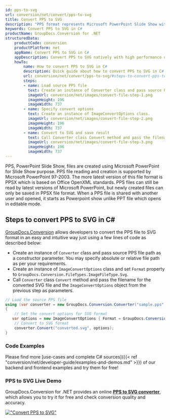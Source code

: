 ```yaml
---
id: pps-to-svg
url: conversion/net/convert/pps-to-svg
title: Convert PPS to SVG
description: "PPS format represents Microsoft PowerPoint Slide Show with .pps extension. Learn how to convert PPS to SVG file programmatically in C# language using GroupDocs.Conversion for .NET library."
keywords: Convert PPS to SVG in C#
productName: GroupDocs.Conversion for .NET
structuredData:
    productCode: conversion
    productPlatform: net
    appName: Convert PPS to SVG in C#
    appDescription: Convert PPS to SVG natively with high performance using C# language and server side GroupDocs.Conversion for .NET APIs, without the use of any software like Microsoft or Open Office.
    howTo:
        name: How to convert PPS to SVG in C# 
        description: Quick guide about how to convert PPS to SVG in C# with high performance and accuracy.
        url: conversion/net/convert/pps-to-svg/#steps-to-convert-pps-to-svg-in-c
        steps:
        - name: Load source PPS file 
          text: Create an instance of Converter class and pass source PPS file path as a constructor parameter. You may specify absolute or relative file path as per your requirements. 
          imageUrl: conversion/net/images/convert-file-step-1.png
          imageHeight: 196
          imageWidth: 737
        - name: Specify convert options 
          text: Create an instance of ImageConvertOptions class.
          imageUrl: conversion/net/images/convert-file-step-2.png
          imageHeight: 196
          imageWidth: 737
        - name: Convert to SVG and save result 
          text: Call Converter class Convert method and pass the filename for the converted HTML file and the ImageConvertOptions object from the previous step as parameters.
          imageUrl: conversion/net/images/convert-file-step-3.png
          imageHeight: 196
          imageWidth: 737
---
```


PPS, PowerPoint Slide Show, files are created using Microsoft PowerPoint for Slide Show purpose. PPS file reading and creation is supported by Microsoft PowerPoint 97-2003. The more latest version of this file format is PPSX which is based on Office OpenXML standards. PPS files can still be read by latest versions of Microsoft PowerPoint, but newly created files can only be saved in PPSX file format. When a PPS file is shared with another user and opened, it starts as Powerpoint show unlike PPT file which opens in editable mode. 

## Steps to convert PPS to SVG in C#

[GroupDocs.Conversion](https://products.groupdocs.com/conversion/net) allows developers to convert the PPS file to SVG format in an easy and intuitive way just using a few lines of code as described below:

* Create an instance of `Converter` class and pass source PPS file path as a constructor parameter. You may specify absolute or relative file path as per your requirements. 
* Create an instance of `ImageConvertOptions` class and set `Format` property to `GroupDocs.Conversion.FileTypes.ImageFileType.Svg`.
* Call `Converter` class `Convert` method and pass the filename for the converted SVG file and the `ImageConvertOptions` object from the previous step as parameters.

```csharp
// Load the source PPS file
using (var converter = new GroupDocs.Conversion.Converter("sample.pps"))
{
    // Set the convert options for SVG format
   var options = new ImageConvertOptions { Format = GroupDocs.Conversion.FileTypes.ImageFileType.Svg };
    // Convert to SVG format
    converter.Convert("converted.svg", options);
}
```

### Code Examples

Please find more [use-cases and complete C# sources]({{< ref "conversion/net/developer-guide/examples-and-demos.md" >}}) of our backend and frontend examples and try them for free!

### PPS to SVG Live Demo

GroupDocs.Conversion for .NET provides an online [**PPS to SVG converter**](https://products.groupdocs.app/conversion/pps-to-svg), which allows you to try it for free and check conversion quality and accuracy.

[!["Convert PPS to SVG"](conversion/net/images/convert-to-svg/convert-pps-to-svg.png)](https://products.groupdocs.app/conversion/pps-to-svg)